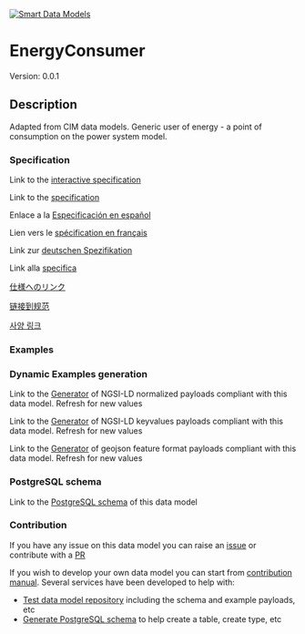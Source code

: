 [![Smart Data Models](https://smartdatamodels.org/wp-content/uploads/2022/01/SmartDataModels_logo.png "Logo")](https://smartdatamodels.org)
# EnergyConsumer
Version: 0.0.1

## Description 

Adapted from CIM data models. Generic user of energy - a  point of consumption on the power system model.
### Specification

Link to the [interactive specification](https://swagger.lab.fiware.org/?url=https://smart-data-models.github.io/dataModel.EnergyCIM/EnergyConsumer/swagger.yaml)

Link to the [specification](https://github.com/smart-data-models/dataModel.EnergyCIM/blob/master/EnergyConsumer/doc/spec.md)

Enlace a la [Especificación en español](https://github.com/smart-data-models/dataModel.EnergyCIM/blob/master/EnergyConsumer/doc/spec_ES.md)

Lien vers le [spécification en français](https://github.com/smart-data-models/dataModel.EnergyCIM/blob/master/EnergyConsumer/doc/spec_FR.md)

Link zur [deutschen Spezifikation](https://github.com/smart-data-models/dataModel.EnergyCIM/blob/master/EnergyConsumer/doc/spec_DE.md)

Link alla [specifica](https://github.com/smart-data-models/dataModel.EnergyCIM/blob/master/EnergyConsumer/doc/spec_IT.md)

[仕様へのリンク](https://github.com/smart-data-models/dataModel.EnergyCIM/blob/master/EnergyConsumer/doc/spec_JA.md)

[链接到规范](https://github.com/smart-data-models/dataModel.EnergyCIM/blob/master/EnergyConsumer/doc/spec_ZH.md)

[사양 링크](https://github.com/smart-data-models/dataModel.EnergyCIM/blob/master/EnergyConsumer/doc/spec_KO.md)
### Examples
### Dynamic Examples generation

Link to the [Generator](https://smartdatamodels.org/extra/ngsi-ld_generator.php?schemaUrl=https://raw.githubusercontent.com/smart-data-models/dataModel.EnergyCIM/master/EnergyConsumer/schema.json&email=info@smartdatamodels.org) of NGSI-LD normalized payloads compliant with this data model. Refresh for new values

Link to the [Generator](https://smartdatamodels.org/extra/ngsi-ld_generator_keyvalues.php?schemaUrl=https://raw.githubusercontent.com/smart-data-models/dataModel.EnergyCIM/master/EnergyConsumer/schema.json&email=info@smartdatamodels.org) of NGSI-LD keyvalues payloads compliant with this data model. Refresh for new values

Link to the [Generator](https://smartdatamodels.org/extra/geojson_features_generator.php?schemaUrl=https://raw.githubusercontent.com/smart-data-models/dataModel.EnergyCIM/master/EnergyConsumer/schema.json&email=info@smartdatamodels.org) of geojson feature format payloads compliant with this data model. Refresh for new values
### PostgreSQL schema

Link to the [PostgreSQL schema](https://github.com/smart-data-models/dataModel.EnergyCIM/blob/master/EnergyConsumer/schema.sql) of this data model
### Contribution

 If you have any issue on this data model you can raise an [issue](https://github.com/smart-data-models/dataModel.EnergyCIM/issues)  or contribute with a [PR](https://github.com/smart-data-models/dataModel.EnergyCIM/pulls)

 If you wish to develop your own data model you can start from [contribution manual](https://bit.ly/contribution_manual). Several services have been developed to help with: 
 - [Test data model repository](https://smartdatamodels.org/index.php/data-models-contribution-api/) including the schema and example payloads, etc
 - [Generate PostgreSQL schema](https://smartdatamodels.org/index.php/sql-service/) to help create a table, create type, etc